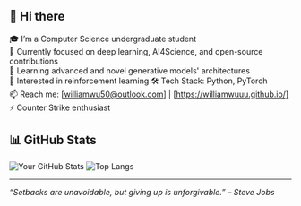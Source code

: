 ## 👋 Hi there

🎓 I’m a Computer Science undergraduate student  
🔭 Currently focused on deep learning, AI4Science, and open-source contributions  
🌱 Learning advanced and novel generative models' architectures  
🤔 Interested in reinforcement learning
🛠️ Tech Stack: Python, PyTorch  
📫 Reach me: [williamwu50@outlook.com] | [https://williamwuuu.github.io/]
⚡️ Counter Strike enthusiast

## 📊 GitHub Stats

![Your GitHub Stats](https://github-readme-stats.vercel.app/api?username=WilliamWuuu&show_icons=true&theme=default)
![Top Langs](https://github-readme-stats.vercel.app/api/top-langs/?username=WilliamWuuu&layout=compact)

---

_“Setbacks are unavoidable, but giving up is unforgivable.” – Steve Jobs_
